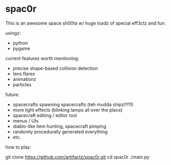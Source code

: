 # spac0r

This is an awesome space sh00ta w/ huge loadz of special eff3ctz and fun.

usingz:
- python
- pygame

current featurez worth mentioning:
- precise shape-based collision detection
- lens flares
- animationz
- particles

future:
- spacecrafts spawning spacecrafts (teh mudda shipz!!!11)
- more light effects (blinking lamps all over the place)
- spacecraft editing / editor tool
- menus / UIs
- diablo-like item hunting, spacecraft pimping
- randomly procedurally generated everything
- etc.

how to play:

  git clone https://github.com/artifactz/spac0r.git
  cd spac0r
  ./main.py
